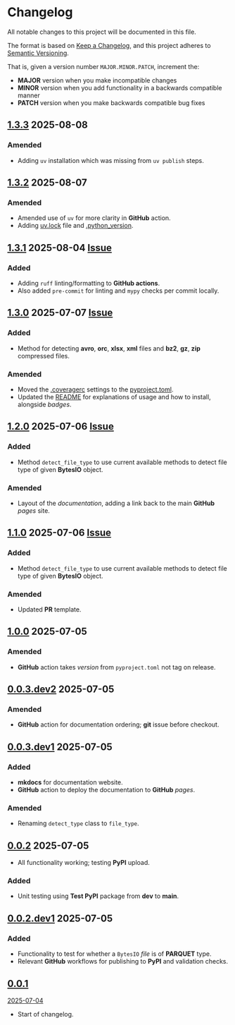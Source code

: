 # Changelog

All notable changes to this project will be documented in this file.

The format is based on [Keep a Changelog](https://keepachangelog.com/en/1.0.0/),
and this project adheres to [Semantic Versioning](https://semver.org/spec/v2.0.0.html).

That is, given a version number `MAJOR.MINOR.PATCH`, increment the:

- **MAJOR** version when you make incompatible changes
- **MINOR** version when you add functionality in a backwards compatible manner
- **PATCH** version when you make backwards compatible bug fixes


## [1.3.3](https://github.com/collier-p-charlie/fsio/compare/1.3.2...1.3.3) 2025-08-08

### Amended
- Adding `uv` installation which was missing from `uv publish` steps.


## [1.3.2](https://github.com/collier-p-charlie/fsio/compare/1.3.1...1.3.2) 2025-08-07

### Amended
- Amended use of `uv` for more clarity in **GitHub** action.
- Adding [uv.lock](uv.lock) file and [.python_version](.python-version).


## [1.3.1](https://github.com/collier-p-charlie/fsio/compare/1.3.0...1.3.1) 2025-08-04 [Issue](https://github.com/collier-p-charlie/fsio/issues/22)

### Added
- Adding `ruff` linting/formatting to **GitHub actions**.
- Also added `pre-commit` for linting and `mypy` checks per commit locally.


## [1.3.0](https://github.com/collier-p-charlie/fsio/compare/1.2.0...1.3.0) 2025-07-07 [Issue](https://github.com/collier-p-charlie/fsio/issues/19)

### Added
- Method for detecting **avro**, **orc**, **xlsx**, **xml** files and **bz2**, **gz**, **zip** compressed files.

### Amended
- Moved the [.coveragerc]() settings to the [pyproject.toml](pyproject.toml).
- Updated the [README](README.md) for explanations of usage and how to install, alongside _badges_.


## [1.2.0](https://github.com/collier-p-charlie/fsio/compare/1.1.0...1.2.0) 2025-07-06 [Issue](https://github.com/collier-p-charlie/fsio/issues/16)

### Added
- Method `detect_file_type` to use current available methods to detect file type of given **BytesIO** object.

### Amended
- Layout of the _documentation_, adding a link back to the main **GitHub** _pages_ site.


## [1.1.0](https://github.com/collier-p-charlie/fsio/compare/1.0.0...1.1.0) 2025-07-06 [Issue](https://github.com/collier-p-charlie/fsio/issues/13)

### Added
- Method `detect_file_type` to use current available methods to detect file type of given **BytesIO** object.

### Amended
- Updated **PR** template.


## [1.0.0](https://github.com/collier-p-charlie/fsio/compare/0.0.3.dev2...1.0.0) 2025-07-05

### Amended
- **GitHub** action takes _version_ from `pyproject.toml` not tag on release.


## [0.0.3.dev2](https://github.com/collier-p-charlie/fsio/compare/0.0.3.dev1...0.0.3.dev2) 2025-07-05

### Amended
- **GitHub** action for documentation ordering; **git** issue before checkout.


## [0.0.3.dev1](https://github.com/collier-p-charlie/fsio/compare/0.0.2...0.0.3.dev1) 2025-07-05

### Added
- **mkdocs** for documentation website.
- **GitHub** action to deploy the documentation to **GitHub** _pages_.

### Amended
- Renaming `detect_type` class to `file_type`.


## [0.0.2](https://github.com/collier-p-charlie/fsio/compare/0.0.2.dev1...0.0.2) 2025-07-05

- All functionality working; testing **PyPI** upload.

### Added
- Unit testing using **Test PyPI** package from **dev** to **main**.


## [0.0.2.dev1](https://github.com/collier-p-charlie/fsio/compare/0.0.1...0.0.2.dev1) 2025-07-05

### Added
- Functionality to test for whether a `BytesIO` _file_ is of **PARQUET** type.
- Relevant **GitHub** workflows for publishing to **PyPI** and validation checks.


## [0.0.1]()
[2025-07-04]()

- Start of changelog.
